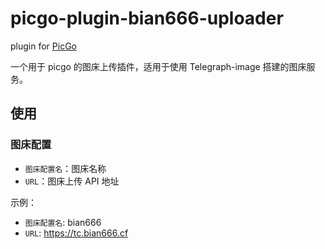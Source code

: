 # picgo-plugin-bian666-uploader

plugin for [PicGo](https://github.com/Molunerfinn/PicGo)

一个用于 picgo 的图床上传插件，适用于使用 Telegraph-image 搭建的图床服务。

## 使用

### 图床配置

- `图床配置名`：图床名称
- `URL`：图床上传 API 地址

示例：

- `图床配置名`: bian666
- `URL`: https://tc.bian666.cf